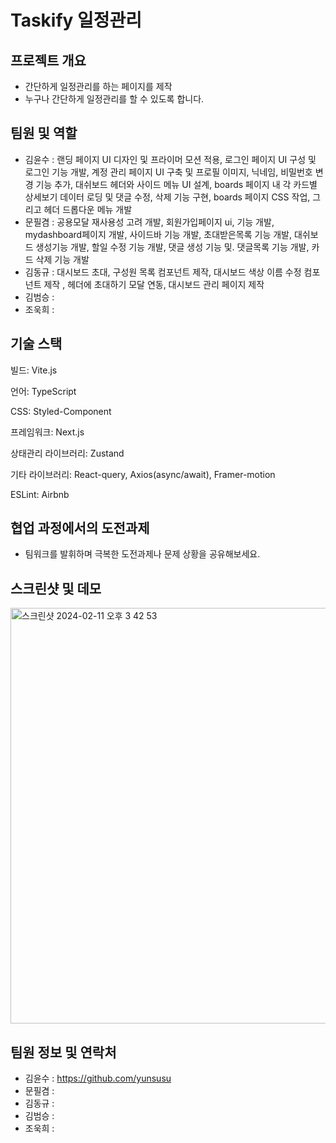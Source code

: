 # Taskify 일정관리

## 프로젝트 개요
- 간단하게 일정관리를 하는 페이지를 제작
- 누구나 간단하게 일정관리를 할 수 있도록 합니다.

## 팀원 및 역할
- 김윤수 : 랜딩 페이지 UI 디자인 및 프라이머 모션 적용, 로그인 페이지 UI 구성 및 로그인 기능 개발, 계정 관리 페이지 UI 구축 및 프로필 이미지, 닉네임, 비밀번호 변경 기능 추가, 대쉬보드 헤더와 사이드 메뉴 UI 설계, boards 페이지 내 각 카드별 상세보기 데이터 로딩 및 댓글 수정, 삭제 기능 구현, boards 페이지 CSS 작업, 그리고 헤더 드롭다운 메뉴 개발
- 문필겸 : 공용모달 재사용성 고려 개발, 회원가입페이지 ui, 기능 개발, mydashboard페이지 개발, 사이드바 기능 개발, 초대받은목록 기능 개발, 대쉬보드 생성기능 개발,  할일 수정 기능 개발, 댓글 생성 기능 및. 댓글목록 기능 개발, 카드 삭제 기능 개발
- 김동규 : 대시보드 초대, 구성원 목록 컴포넌트 제작,
대시보드 색상 이름 수정 컴포넌트 제작 ,
헤더에 초대하기 모달 연동,
대시보드 관리 페이지 제작
- 김범승 :
- 조욱희 : 

## 기술 스택
빌드: Vite.js

언어: TypeScript

CSS: Styled-Component

프레임워크: Next.js

상태관리 라이브러리: Zustand

기타 라이브러리: React-query, Axios(async/await), Framer-motion

ESLint: Airbnb


## 협업 과정에서의 도전과제
- 팀워크를 발휘하며 극복한 도전과제나 문제 상황을 공유해보세요.

## 스크린샷 및 데모
<img width="665" alt="스크린샷 2024-02-11 오후 3 42 53" src="https://github.com/part3-team6/TeamProject/assets/148840514/bb6d860c-d9a2-4f81-a94b-078ab7c1eb0c">

## 팀원 정보 및 연락처
- 김윤수 : https://github.com/yunsusu
- 문필겸 :
- 김동규 :
- 김범승 :
- 조욱희 :
